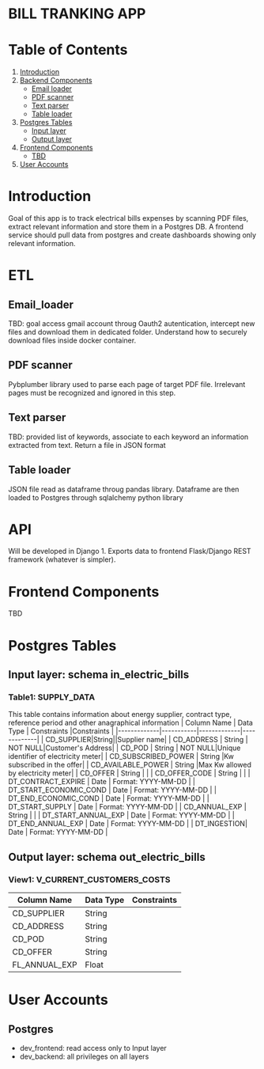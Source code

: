 # BILL TRANKING APP

# Table of Contents

1. [Introduction](#introduction)
2. [Backend Components](#Backend-Components)
   - [Email loader](#Email-loader)
   - [PDF scanner](#PDF-scanner)
   - [Text parser](#Text-parser)
   - [Table loader](#Table-loader)
4. [Postgres Tables](#Postgres-Tables)
   - [Input layer](#Input-layer)
   - [Output layer](#Output-layer)
6. [Frontend Components](#getting-started)
   - [TBD](#installation)
7. [User Accounts](#User-Accounts)

# Introduction
Goal of this app is to track electrical bills expenses by scanning PDF files, extract relevant information and store them in a Postgres DB.
A frontend service should pull data from postgres and create dashboards showing only relevant information.

# ETL

## Email_loader
TBD: goal access gmail account throug Oauth2 autentication, intercept new files and download them in dedicated folder. Understand how to securely download files inside docker container.

## PDF scanner
Pybplumber library used to parse each page of target PDF file. Irrelevant pages must be recognized and ignored in this step.

## Text parser
TBD: provided list of keywords, associate to each keyword an information extracted from text. Return a file in JSON format

## Table loader
JSON file read as dataframe throug pandas library. Dataframe are then loaded to Postgres through sqlalchemy python library

# API 
Will be developed in Django
1. 
Exports data to frontend Flask/Django REST framework (whatever is simpler).

# Frontend Components
TBD

# Postgres Tables
## Input layer: schema in_electric_bills
### Table1: SUPPLY_DATA
This table contains information about energy supplier, contract type, reference period and other anagraphical information
| Column Name | Data Type | Constraints |Constraints |
|-------------|-----------|-------------|-------------|
| CD_SUPPLIER|String||Supplier name|
| CD_ADDRESS | String | NOT NULL|Customer's Address|
| CD_POD | String | NOT NULL|Unique identifier of electricity meter|
| CD_SUBSCRIBED_POWER | String |Kw subscribed in the offer|
| CD_AVAILABLE_POWER | String |Max Kw allowed by electricity meter|
| CD_OFFER | String | |
| CD_OFFER_CODE | String | |
| DT_CONTRACT_EXPIRE | Date | Format: YYYY-MM-DD |
| DT_START_ECONOMIC_COND | Date | Format: YYYY-MM-DD |
| DT_END_ECONOMIC_COND | Date | Format: YYYY-MM-DD |
| DT_START_SUPPLY | Date | Format: YYYY-MM-DD |
| CD_ANNUAL_EXP | String | |
| DT_START_ANNUAL_EXP | Date | Format: YYYY-MM-DD |
| DT_END_ANNUAL_EXP | Date | Format: YYYY-MM-DD |
| DT_INGESTION| Date | Format: YYYY-MM-DD |

## Output layer: schema out_electric_bills
### View1: V_CURRENT_CUSTOMERS_COSTS
| Column Name | Data Type | Constraints |
|-------------|-----------|-------------|
| CD_SUPPLIER|String||
| CD_ADDRESS | String ||
| CD_POD | String | |
| CD_OFFER | String | |
| FL_ANNUAL_EXP | Float | |

# User Accounts
## Postgres
* dev_frontend: read access only to Input layer
* dev_backend: all privileges on all layers
